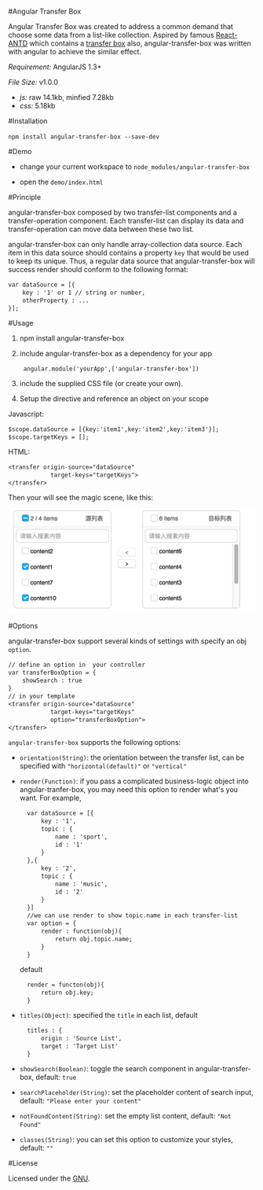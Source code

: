 #Angular Transfer Box

Angular Transfer Box was created to address a common demand that choose some data from a list-like collection. Aspired by famous [React-ANTD](https://ant.design/docs/react/introduce 'antd-docs') which contains a [transfer box](https://ant.design/components/transfer/) also, angular-transfer-box was written with angular to achieve the similar effect.

*Requirement:* AngularJS 1.3+

*File Size:* v1.0.0

* *js:* raw 14.1kb, minfied 7.28kb
* *css:* 5.18kb

#Installation

`npm install angular-transfer-box --save-dev`

#Demo

* change your current workspace to `node_modules/angular-transfer-box`

* open the `demo/index.html`

#Principle

angular-transfer-box composed by two transfer-list components and a transfer-operation component. Each transfer-list can display its data and transfer-operation can move data between these two list.

angular-transfer-box can only handle array-collection data source. Each item in this data source should contains a property `key` that would be used to keep its unique. Thus, a regular data source that angular-transfer-box will success render should conform to the following format:

	var dataSource = [{
		key : '1' or 1 // string or number,
		otherProperty : ...
	}];


#Usage

1. npm install angular-transfer-box 

2. include angular-transfer-box as a dependency for your app

		angular.module('yourApp',['angular-transfer-box'])
	
3. include the supplied CSS file (or create your own).

4.	Setup the directive and reference an object on your scope

Javascript:

	$scope.dataSource = [{key:'item1',key:'item2',key:'item3'}];
	$scope.targetKeys = [];
	
HTML:

	<transfer origin-source="dataSource"
				target-keys="targetKeys">
	</transfer>
				
Then your will see the magic scene, like this:

![demo.png](https://github.com/sudazx/zero-public-image/blob/master/angular-transfer-box-demo.png?raw=true)

#Options

angular-transfer-box support several kinds of settings with specify an obj `option`.

	// define an option in  your controller
	var transferBoxOption = {
		showSearch : true
	}
	// in your template
	<transfer origin-source="dataSource"
				target-keys="targetKeys"
				option="transferBoxOption">
	</transfer>
		

`angular-transfer-box` supports the following options:

* `orientation(String)`: the orientation between the transfer list, can be specified with `"horizontal(default)"` or `"vertical"`
* `render(Function)`: if you pass a complicated business-logic object into angular-tranfer-box, you may need this option to render what's you want. For example,

		var dataSource = [{
			key : '1',
			topic : {
				name : 'sport',
				id : '1'
			}
		},{
			key : '2',
			topic : {
				name : 'music',
				id : '2'
			}
		}]
		//we can use render to show topic.name in each transfer-list
		var option = {
			render : function(obj){
				return obj.topic.name;
			}	
		}	
		
	default

		render = functon(obj){
			return obj.key;
		}
* `titles(Object)`: specified the `title` in each list, default

		titles : {
			origin : 'Source List',
			target : 'Target List'
		}
* `showSearch(Boolean)`: toggle the search component in angular-transfer-box, default: `true`
* `searchPlaceholder(String)`: set the placeholder content of search input, default: `"Please enter your content"`
* `notFoundContent(String)`: set the empty list content, default: `"Not Found"`
* `classes(String)`: you can set this option to customize your styles, default: `""` 
	


#License

Licensed under the [GNU](http://www.gnu.org/licenses/).


 
    
